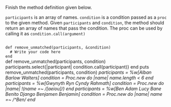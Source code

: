 Finish the method definition given below.

`participants` is an array of names. `condition` is a condition passed as a `proc` to the given method. Given `participants` and `condition`, the method should return an array of names that pass the condition. The proc can be used by calling it as `condition.call(argument)`


<codeblock language="ruby" type="exercise" testMode="multipleInput">
<code>
def remove_unmatched(participants, &condition)
  # Write your code here
end
</code>

<solution>
def remove_unmatched(participants, condition)
  participants.select{|participant| condition.call(participant)}
end
</solution>

<testcases>
<caller>
puts remove_unmatched(participants, condition)
</caller>
<testcase>
<i>
participants = %w[Alban Barlow Walters]
condition = Proc.new do |name|
    name.length < 6
end
</i>
</testcase>
<testcase>
<i>
participants = %w[Gwynyth Ryn Cyndy Rahmath]
condition = Proc.new do |name|
    !(name =~  /[aeiou]/)
end
</i>
</testcase>
<testcase>
<i>
participants = %w[Ben Adam  Lucy  Bane  Benito  Django Benjamen Benjamin]
condition = Proc.new do |name|
    name =~ /^Ben/
end
</i>
</testcase>
</testcases>
</codeblock>